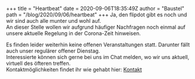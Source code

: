 +++
title = "Heartbeat"
date = 2020-09-06T18:35:49Z
author = "Baustel"
path = "/blog/2020/09/06/heartbeat"
+++
Ja, den flipdot gibt es noch und wir sind auch alle munter und wohl
auf.  
An dieser Stelle wollen wir aufgrund häufiger Nachfragen noch einmal auf
unsere aktuelle Regelung in der Corona-Zeit hinweisen.

Es finden leider weiterhin keine offenen Veranstaltungen statt. Darunter
fällt auch unser regulärer offener Dienstag.  
Interessierte können sich gerne bei uns im Chat melden, wo wir uns
aktuell, virtuell des öfteren treffen.  
Kontaktmöglichkeiten findet ihr wie gehabt hier: [Kontakt](/kontakt/)
